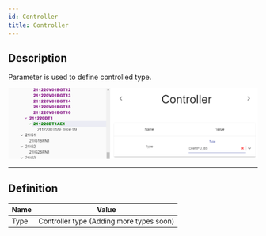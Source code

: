 ```yaml
---
id: Controller
title: Controller
---
```


## Description

Parameter is used to define controlled type.

![img](../../../../assets/docs/configuration/stations/inverters/Controller.jpg)

---

## Definition

| Name              |      Value
| -------------     | :-----------:
| Type              | Controller type (Adding more types soon)


